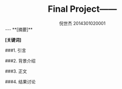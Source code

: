 <h1 align = "center">Final Project——</h1>

<div align=center>
倪世杰 2014301020001
</div>
---
**[摘要]**

**[关键词]**


###1. 引言



###2. 背景介绍



###3. 正文



###4. 结果讨论
